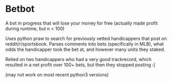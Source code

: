 # Betbot
A bot in progress that will lose your money for free (actually made profit during runtime, but n < 100)


Uses python praw to search for previously vetted handicappers that post on reddit/r/sportsbook.
Parses comments into bets (specifically in MLB), what odds the handicapper took the bet at, and however many units they staked.

Relied on two handicappers who had a very good trackrecord, which resulted in a net profit over 100+ bets, but then they stopped posting :(

(may not work on most recent python3 versions)